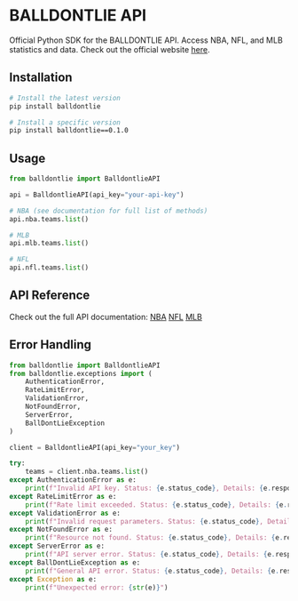 # BALLDONTLIE API

Official Python SDK for the BALLDONTLIE API. Access NBA, NFL, and MLB statistics and data. Check out the official website [here](https://app.balldontlie.io).

## Installation

```bash
# Install the latest version
pip install balldontlie

# Install a specific version
pip install balldontlie==0.1.0
```

## Usage

```python
from balldontlie import BalldontlieAPI

api = BalldontlieAPI(api_key="your-api-key")

# NBA (see documentation for full list of methods)
api.nba.teams.list()

# MLB
api.mlb.teams.list()

# NFL
api.nfl.teams.list()

```

## API Reference

Check out the full API documentation:
[NBA](https://nba.balldontlie.io)
[NFL](https://nfl.balldontlie.io)
[MLB](https://mlb.balldontlie.io)

## Error Handling

```python
from balldontlie import BalldontlieAPI
from balldontlie.exceptions import (
    AuthenticationError,
    RateLimitError,
    ValidationError,
    NotFoundError,
    ServerError,
    BallDontLieException
)

client = BalldontlieAPI(api_key="your_key")

try:
    teams = client.nba.teams.list()
except AuthenticationError as e:
    print(f"Invalid API key. Status: {e.status_code}, Details: {e.response_data}")
except RateLimitError as e:
    print(f"Rate limit exceeded. Status: {e.status_code}, Details: {e.response_data}")
except ValidationError as e:
    print(f"Invalid request parameters. Status: {e.status_code}, Details: {e.response_data}")
except NotFoundError as e:
    print(f"Resource not found. Status: {e.status_code}, Details: {e.response_data}")
except ServerError as e:
    print(f"API server error. Status: {e.status_code}, Details: {e.response_data}")
except BallDontLieException as e:
    print(f"General API error. Status: {e.status_code}, Details: {e.response_data}")
except Exception as e:
    print(f"Unexpected error: {str(e)}")
```
